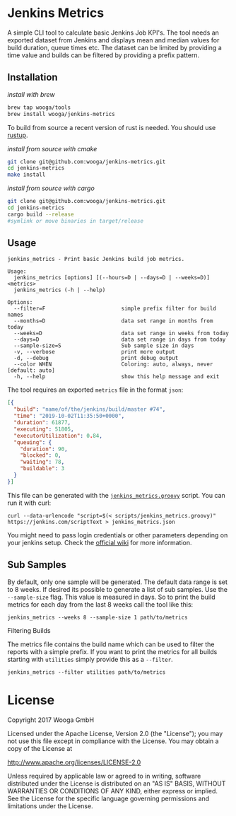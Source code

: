 Jenkins Metrics
===============

A simple CLI tool to calculate basic Jenkins Job KPI's.
The tool needs an exported dataset from Jenkins and displays mean and median values for build duration, queue times etc.
The dataset can be limited by providing a time value and builds can be filtered by providing a prefix pattern.

Installation
------------

_install with brew_

```bash
brew tap wooga/tools
brew install wooga/jenkins-metrics
```

To build from source a recent version of rust is needed. You should use [rustup].

_install from source with cmake_

```bash
git clone git@github.com:wooga/jenkins-metrics.git
cd jenkins-metrics
make install
```

_install from source with cargo_

```bash
git clone git@github.com:wooga/jenkins-metrics.git
cd jenkins-metrics
cargo build --release
#symlink or move binaries in target/release
```

Usage
-----

```
jenkins_metrics - Print basic Jenkins build job metrics.

Usage:
  jenkins_metrics [options] [(--hours=D | --days=D | --weeks=D)] <metrics>
  jenkins_metrics (-h | --help)

Options:
  --filter=F                        simple prefix filter for build names
  --months=D                        data set range in months from today
  --weeks=D                         data set range in weeks from today
  --days=D                          data set range in days from today
  --sample-size=S                   Sub sample size in days
  -v, --verbose                     print more output
  -d, --debug                       print debug output
  --color WHEN                      Coloring: auto, always, never [default: auto]
  -h, --help                        show this help message and exit
```

The tool requires an exported `metrics` file in the format `json`:

```json
[{
  "build": "name/of/the/jenkins/build/master #74",
  "time": "2019-10-02T11:35:50+0000",
  "duration": 61877,
  "executing": 51805,
  "executorUtilization": 0.84,
  "queuing": {
    "duration": 90,
    "blocked": 0,
    "waiting": 78,
    "buildable": 3
  }
}]
```

This file can be generated with the [`jenkins_metrics.groovy`] script. You can run it with curl:

```
curl --data-urlencode "script=$(< scripts/jenkins_metrics.groovy)" https://jenkins.com/scriptText > jenkins_metrics.json
```

You might need to pass login credentials or other parameters depending on your jenkins setup. Check the [official wiki](https://wiki.jenkins.io/display/JENKINS/Jenkins+Script+Console#JenkinsScriptConsole-Remoteaccess) for more information.

Sub Samples
-----------

By default, only one sample will be generated. The default data range is set to 8 weeks.
If desired its possible to generate a list of sub samples. Use the `--sample-size` flag. This value is measured in days.
So to print the build metrics for each day from the last 8 weeks call the tool like this:

`jenkins_metrics --weeks 8 --sample-size 1 path/to/metrics`

Filtering Builds

The metrics file contains the build name which can be used to filter the reports with a simple prefix.
If you want to print the metrics for all builds starting with `utilities` simply provide this as a `--filter`.

`jenkins_metrics --filter utilities path/to/metrics`

License
=======

Copyright 2017 Wooga GmbH

Licensed under the Apache License, Version 2.0 (the "License"); you may not use this file except in compliance with the License. You may obtain a copy of the License at

http://www.apache.org/licenses/LICENSE-2.0

Unless required by applicable law or agreed to in writing, software distributed under the License is distributed on an "AS IS" BASIS, WITHOUT WARRANTIES OR CONDITIONS OF ANY KIND, either express or implied. See the License for the specific language governing permissions and limitations under the License.

[`jenkins_metrics.groovy`]: scripts/jenkins_metrics.groogy
[rustup]:   https://rustup.rs/
